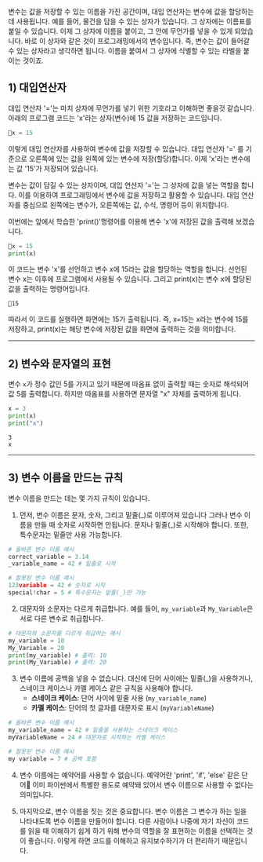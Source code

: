 변수는 값을 저장할 수 있는 이름을 가진 공간이며, 대입 연산자는 변수에 값을 할당하는 데 사용됩니다. 
예를 들어, 물건을 담을 수 있는 상자가 있습니다. 그 상자에는 이름표를 붙일 수 있습니다. 이제 그 상자에 이름을 붙이고, 그 안에 무언가를 넣을 수 있게 되었습니다. 바로 이 상자와 같은 것이 프로그래밍에서의 변수입니다. 
즉, 변수는 값이 들어갈 수 있는 상자라고 생각하면 됩니다. 이름을 붙여서 그 상자에 식별할 수 있는 라벨을 붙이는 것이죠. 

## 1) 대입연산자

대입 연산자 \'=\'는 마치 상자에 무언가를 넣기 위한 기호라고 이해하면 좋을것 같습니다. 아래의 프로그램 코드는 \'x\'라는 상자(변수)에 15 값을 저장하는 코드입니다.
```python
x = 15
```

이렇게 대입 연산자를 사용하여 변수에 값을 저장할 수 있습니다. 대입 연산자 \'=\' 를 기준으로 오른쪽에 있는 값을 왼쪽에 있는 변수에 저장(할당)합니다. 이제 \'x\'라는 변수에는 값 \'15\'가 저장되어 있습니다.

변수는 값이 담길 수 있는 상자이며, 대입 연산자 '='는 그 상자에 값을 넣는 역할을 합니다. 이를 이용하여 프로그래밍에서 변수에 값을 저장하고 활용할 수 있습니다. 대입 연산자를 중심으로 왼쪽에는 변수가, 오른쪽에는 값, 수식, 명령어 등이 위치합니다.

이번에는 앞에서 학습한 \'print()\'명령어를 이용해 변수 \'x\'에 저장된 값을 출력해 보겠습니다.
```Python
x = 15
print(x)
```
이 코드는 변수 \'x\'를 선언하고 변수 x에 15라는 값을 할당하는 역할을 합니다. 선언된 변수 x는 이후에 프로그램에서 사용될 수 있습니다. 그리고 print(x)는 변수 x에 할당된 값을 출력하는 명령어입니다. 

```
15
```
따라서 이 코드를 실행하면 화면에는 15가 출력됩니다. 즉, x=15는 x라는 변수에 15를 저장하고, print(x)는 해당 변수에 저장된 값을 화면에 출력하는 것을 의미합니다.

---
## 2) 변수와 문자열의 표현

변수 `x`가 정수 값인 5를 가지고 있기 때문에 따옴표 없이 출력할 때는 숫자로 해석되어 값 5를 출력합니다. 하지만 따옴표를 사용하면 문자열 "x" 자체를 출력하게 됩니다.

```Python
x = 3
print(x)
print("x")
```

```
3
x
```

---
## 3) 변수 이름을 만드는 규칙

변수 이름을 만드는 데는 몇 가지 규칙이 있습니다. 

1. 먼저, 변수 이름은 문자, 숫자, 그리고 밑줄(\_)로 이루어져 있습니다 그러나 변수 이름을 만들 때 숫자로 시작하면 안됩니다. 문자나 밑줄(\_)로 시작해야 합니다. 또한, 특수문자는 밑줄만 사용 가능합니다.
```Python
# 올바른 변수 이름 예시
correct_variable = 3.14
_variable_name = 42 # 밑줄로 시작
```

```Python
# 잘못된 변수 이름 예시
123variable = 42 # 숫자로 시작
special!char = 5 # 특수문자는 밑줄(_)만 가능
```

2. 대문자와 소문자는 다르게 취급합니다. 예를 들어, `my_variable`과 `My_Variable`은 서로 다른 변수로 취급합니다. 
```Python
# 대문자와 소문자를 다르게 취급하는 예시 
my_variable = 10
My_Variable = 20
print(my_variable) # 출력: 10 
print(My_Variable) # 출력: 20
```

3. 변수 이름에 공백을 넣을 수 없습니다. 대신에 단어 사이에는 밑줄(\_)을 사용하거나, 스네이크 케이스나 카멜 케이스 같은 규칙을 사용해야 합니다.
	- **스네이크 케이스**: 단어 사이에 밑줄 사용 (`my_variable_name`)
	- **카멜 케이스**: 단어의 첫 글자를 대문자로 표시 (`myVariableName`)
```Python
# 올바른 변수 이름 예시
my_variable_name = 42 # 밑줄을 사용하는 스네이크 케이스
myVariableName = 24 # 대문자로 시작하는 카멜 케이스
```

```Python
# 잘못된 변수 이름 예시
my variable = 7 # 공백 포함 
```

4. 변수 이름에는 예약어를 사용할 수 없습니다. 예약어란 'print', 'if', 'else' 같은 단어 이미 파이썬에서 특별한 용도로 예약돼 있어서 변수 이름으로 사용할 수 없다는 의미입니다.

5. 마지막으로, 변수 이름을 짓는 것은 중요합니다. 변수 이름은 그 변수가 하는 일을 나타내도록 변수 이름을 만들어야 합니다. 다른 사람이나 나중에 자기 자신이 코드를 읽을 때 이해하기 쉽게 하기 위해 변수의 역할을 잘 표현하는 이름을 선택하는 것이 좋습니다. 이렇게 하면 코드를 이해하고 유지보수하기가 더 편리하기 때문입니다.




